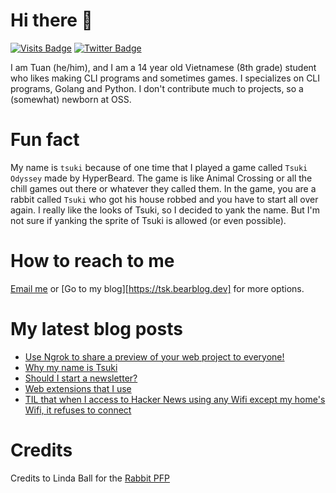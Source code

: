 # Hi there 👋

<!--
**HoangTuan110/HoangTuan110** is a ✨ _special_ ✨ repository because its `README.md` (this file) appears on your GitHub profile.

Here are some ideas to get you started:

- 🔭 I’m currently working on ...
- 🌱 I’m currently learning ...
- 👯 I’m looking to collaborate on ...
- 🤔 I’m looking for help with ...
- 💬 Ask me about ...
- 📫 How to reach me: ...
- 😄 Pronouns: ...
- ⚡ Fun fact: ...
-->

[![Visits Badge](https://badges.pufler.dev/visits/HoangTuan110/HoangTuan110)](https://tsk.bearblog.dev)
[![Twitter Badge](https://img.shields.io/badge/Twitter-Profile-informational?style=flat&logo=twitter&logoColor=white&color=1CA2F1)](https://twitter.com/DangHoangTuan20)

I am Tuan (he/him), and I am a 14 year old Vietnamese (8th grade) student who likes making CLI programs and sometimes games.
I specializes on CLI programs, Golang and Python.
I don't contribute much to projects, so a (somewhat) newborn at OSS.

# Fun fact
My name is `tsuki` because of one time that I played a game called `Tsuki Odyssey` made by HyperBeard. The game is like Animal Crossing or all the chill games out there or whatever they called them. In the game, you are a rabbit called `Tsuki` who got his house robbed and you have to start all over again. I really like the looks of Tsuki, so I decided to yank the name. But I'm not sure if yanking the sprite of Tsuki is allowed (or even possible).

# How to reach to me

[Email me](mailto:danghoangtuan526@protonmail.com) or [Go to my blog][https://tsk.bearblog.dev] for more options.

# My latest blog posts
<!-- BLOG-POST-LIST:START -->
- [Use Ngrok to share a preview of your web project to everyone!](http://tsk.bearblog.dev/use-ngrok-to-share-preview-of-your-website/)
- [Why my name is Tsuki](http://tsk.bearblog.dev/why-tsuki/)
- [Should I start a newsletter?](http://tsk.bearblog.dev/should-i-start-a-newsletter/)
- [Web extensions that I use](http://tsk.bearblog.dev/web-extensions-that-i-use/)
- [TIL that when I access to Hacker News using any Wifi except my home&#39;s Wifi, it refuses to connect](http://tsk.bearblog.dev/til-hacker-news-dont-work-outside-my-homes-wifi/)
<!-- BLOG-POST-LIST:END -->

# Credits

Credits to Linda Ball for the [Rabbit PFP](https://www.asciiart.eu/animals/rabbits)
